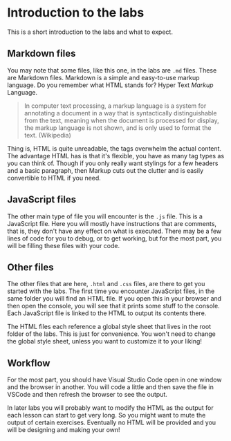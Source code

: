 # Introduction to the labs

This is a short introduction to the labs and what to expect.

## Markdown files

You may note that some files, like this one, in the labs are `.md` files. These are Markdown files. Markdown is a simple and easy-to-use markup language. Do you remember what HTML stands for? Hyper Text *Markup* Language.

> In computer text processing, a markup language is a system for annotating a document in a way that is syntactically distinguishable from the text, meaning when the document is processed for display, the markup language is not shown, and is only used to format the text. (Wikipedia)

Thing is, HTML is quite unreadable, the tags overwhelm the actual content. The advantage HTML has is that it's flexible, you have as many tag types as you can think of. Though if you only really want stylings for a few headers and a basic paragraph, then Markup cuts out the clutter and is easily convertible to HTML if you need.

## JavaScript files

The other main type of file you will encounter is the `.js` file. This is a JavaScript file. Here you will mostly have instructions that are comments, that is, they don't have any effect on what is executed. There may be a few lines of code for you to debug, or to get working, but for the most part, you will be filling these files with your code.

## Other files

The other files that are here, `.html` and `.css` files, are there to get you started with the labs. The first time you encounter JavaScript files, in the same folder you will find an HTML file. If you open this in your browser and then open the console, you will see that it prints some stuff to the console. Each JavaScript file is linked to the HTML to output its contents there.

The HTML files each reference a global style sheet that lives in the root folder of the labs. This is just for convenience. You won't need to change the global style sheet, unless you want to customize it to your liking!

## Workflow

For the most part, you should have Visual Studio Code open in one window and the browser in another. You will code a little and then save the file in VSCode and then refresh the browser to see the output.

In later labs you will probably want to modify the HTML as the output for each lesson can start to get very long. So you might want to mute the output of certain exercises. Eventually no HTML will be provided and you will be designing and making your own!
